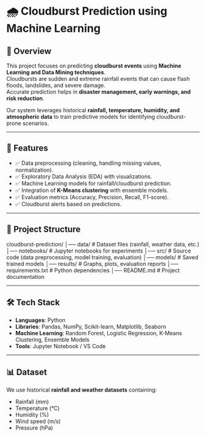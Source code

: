# 🌧️ Cloudburst Prediction using Machine Learning

## 📌 Overview
This project focuses on predicting **cloudburst events** using **Machine Learning and Data Mining techniques**.  
Cloudbursts are sudden and extreme rainfall events that can cause flash floods, landslides, and severe damage.  
Accurate prediction helps in **disaster management, early warnings, and risk reduction**.

Our system leverages historical **rainfall, temperature, humidity, and atmospheric data** to train predictive models for identifying cloudburst-prone scenarios.

---

## 🚀 Features
- ✅ Data preprocessing (cleaning, handling missing values, normalization).  
- ✅ Exploratory Data Analysis (EDA) with visualizations.  
- ✅ Machine Learning models for rainfall/cloudburst prediction.  
- ✅ Integration of **K-Means clustering** with ensemble models.  
- ✅ Evaluation metrics (Accuracy, Precision, Recall, F1-score).  
- ✅ Cloudburst alerts based on predictions.  

---

## 📂 Project Structure
cloudburst-prediction/
│── data/ # Dataset files (rainfall, weather data, etc.)
│── notebooks/ # Jupyter notebooks for experiments
│── src/ # Source code (data preprocessing, model training, evaluation)
│── models/ # Saved trained models
│── results/ # Graphs, plots, evaluation reports
│── requirements.txt # Python dependencies
│── README.md # Project documentation


---

## 🛠️ Tech Stack
- **Languages**: Python  
- **Libraries**: Pandas, NumPy, Scikit-learn, Matplotlib, Seaborn  
- **Machine Learning**: Random Forest, Logistic Regression, K-Means Clustering, Ensemble Models  
- **Tools**: Jupyter Notebook / VS Code  

---

## 📊 Dataset
We use historical **rainfall and weather datasets** containing:  
- Rainfall (mm)  
- Temperature (°C)  
- Humidity (%)  
- Wind speed (m/s)  
- Pressure (hPa)  



